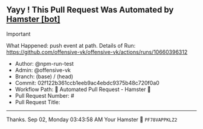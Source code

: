 ## Yayy ! This Pull Request Was Automated by [Hamster [bot]](https://github.com/npm-run-test)

> [!IMPORTANT]
> What Happened: push event at  path.
> Details of Run: https://github.com/offensive-vk/offensive-vk/actions/runs/10660396312

- Author: @npm-run-test
- Admin: @offensive-vk
- Branch:  (base) /  (head)
- Commit: 02f122b361ccb1eeb9ac4ebdc9375b48c720f0a0
- Workflow Path: 🤖 Automated Pull Request - Hamster 🐹
- Pull Request Number: #
- Pull Request Title: 

---

Thanks.
Sep 02, Monday 03:43:58 AM
Your Hamster 🐹 <code>PF78VAPPKLZ2</code>
